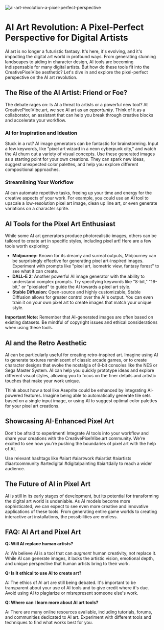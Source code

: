 ![ai-art-revolution-a-pixel-perfect-perspective](https://images.pexels.com/photos/31557466/pexels-photo-31557466.jpeg?auto=compress&cs=tinysrgb&fit=crop&h=627&w=1200)

# AI Art Revolution: A Pixel-Perfect Perspective for Digital Artists

AI art is no longer a futuristic fantasy. It's here, it's evolving, and it's impacting the digital art world in profound ways. From generating stunning landscapes to aiding in character design, AI tools are becoming indispensable for many digital artists. But how do these tools fit into the CreativePixelVibe aesthetic? Let's dive in and explore the pixel-perfect perspective on the AI art revolution.

## The Rise of the AI Artist: Friend or Foe?

The debate rages on: Is AI a threat to artists or a powerful new tool? At CreativePixelVibe.art, we see AI art as an *opportunity*. Think of it as a collaborator, an assistant that can help you break through creative blocks and accelerate your workflow.

### AI for Inspiration and Ideation

Stuck in a rut? AI image generators can be fantastic for brainstorming. Input a few keywords, like "pixel art wizard in a neon cyberpunk city," and watch the AI churn out a variety of visual concepts. Use these generated images as a starting point for your own creations. They can spark new ideas, suggest unexpected color palettes, and help you explore different compositional approaches. 

### Streamlining Your Workflow

AI can automate repetitive tasks, freeing up your time and energy for the creative aspects of your work. For example, you could use an AI tool to upscale a low-resolution pixel art image, clean up line art, or even generate variations on a character sprite.

## AI Tools for the Pixel Art Enthusiast

While some AI art generators produce photorealistic images, others can be tailored to create art in specific styles, including pixel art! Here are a few tools worth exploring:

*   **Midjourney:** Known for its dreamy and surreal outputs, Midjourney can be surprisingly effective for generating pixel art-inspired images. Experiment with prompts like "pixel art, isometric view, fantasy forest" to see what it can create.
*   **DALL-E 2:** Another powerful AI image generator with the ability to understand complex prompts. Try specifying keywords like "8-bit," "16-bit," or "pixelated" to guide the AI towards a pixel art style.
*   **Stable Diffusion:** Open-source and highly customizable, Stable Diffusion allows for greater control over the AI's output. You can even train it on your own pixel art to create images that match your unique style.

**Important Note:** Remember that AI-generated images are often based on existing datasets. Be mindful of copyright issues and ethical considerations when using these tools.

## AI and the Retro Aesthetic

AI can be particularly useful for creating retro-inspired art. Imagine using AI to generate textures reminiscent of classic arcade games, or to create character designs that evoke the nostalgia of 8-bit consoles like the NES or Sega Master System. AI can help you quickly prototype ideas and explore different visual styles, allowing you to focus on the finer details and artistic touches that make your work unique.

Think about how a tool like Aseprite could be enhanced by integrating AI-powered features. Imagine being able to automatically generate tile sets based on a single input image, or using AI to suggest optimal color palettes for your pixel art creations.

## Showcasing AI-Enhanced Pixel Art

Don't be afraid to experiment! Integrate AI tools into your workflow and share your creations with the CreativePixelVibe.art community. We're excited to see how you're pushing the boundaries of pixel art with the help of AI.

Use relevant hashtags like #aiart #aiartwork #aiartist #aiartists #iaartcommunity #artedigital #digitalpainting #aiartdaily to reach a wider audience.

## The Future of AI in Pixel Art

AI is still in its early stages of development, but its potential for transforming the digital art world is undeniable. As AI models become more sophisticated, we can expect to see even more creative and innovative applications of these tools. From generating entire game worlds to creating interactive art installations, the possibilities are endless.

## FAQ: AI Art and Pixel Art

**Q: Will AI replace human artists?**

A: We believe AI is a tool that can *augment* human creativity, not replace it. While AI can generate images, it lacks the artistic vision, emotional depth, and unique perspective that human artists bring to their work.

**Q: Is it ethical to use AI to create art?**

A: The ethics of AI art are still being debated. It's important to be transparent about your use of AI tools and to give credit where it's due. Avoid using AI to plagiarize or misrepresent someone else's work.

**Q: Where can I learn more about AI art tools?**

A: There are many online resources available, including tutorials, forums, and communities dedicated to AI art. Experiment with different tools and techniques to find what works best for you.
